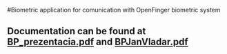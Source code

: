 #Biometric application for comunication with OpenFinger biometric system

## **Documentation** can be found at [BP_prezentacia.pdf](https://github.com/jvladar/BiometricSpringApp/blob/master/BP_prezentacia.pdf) and [BPJanVladar.pdf](https://github.com/jvladar/BiometricSpringApp/blob/master/BPJanVladar.pdf)


